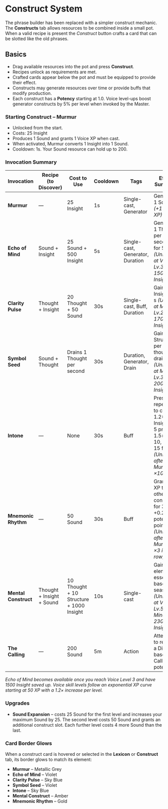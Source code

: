 # Construct System

The phrase builder has been replaced with a simpler construct mechanic. The **Constructs** tab allows resources to be combined inside a small pot. When a valid recipe is present the *Construct* button crafts a card that can be slotted like the old phrases.

## Basics

- Drag available resources into the pot and press **Construct**.
- Recipes unlock as requirements are met.
- Crafted cards appear below the pot and must be equipped to provide their effect.
- Constructs may generate resources over time or provide buffs that modify production.
- Each construct has a **Potency** starting at 1.0. Voice level-ups boost generator constructs by 5% per level when invoked by the Master.

### Starting Construct – Murmur

- Unlocked from the start.
- Costs: 25 Insight
- Produces 1 Sound and grants 1 Voice XP when cast.
- When activated, Murmur converts 1 Insight into 1 Sound.
- Cooldown: 1s. Your Sound resource can hold up to 200.

### Invocation Summary

| Invocation           | Recipe (to Discover)      | Cost to Use                                   | Cooldown | Tags                                | Effect Summary                                        |
| -------------------- | ------------------------- | -------------------------------------------- | -------- | ----------------------------------- | ----------------------------------------------------- |
| **Murmur**           | —                         | 25 Insight                   | 1s       | Single-cast, Generator             | Generates 1 Sound *(+1 Voice XP)*                     |
| **Echo of Mind**     | Sound + Insight           | 25 Sound + 500 Insight                   | 5s       | Single-cast, Generator, Duration   | Generates 1 Thought per second for 5s *(Unlocks at Voice Lv.3, 1500 Insight)* |
| **Clarity Pulse**    | Thought + Insight         | 20 Thought + 50 Sound                   | 30s      | Single-cast, Buff, Duration        | Gain 1% Insight per s *(Unlocks at Mind Lv.2, 1700 Insight)* |
| **Symbol Seed**      | Sound + Thought           | Drains 1 Thought per second                   | 30s      | Duration, Generator, Drain         | Gain 0.1 Structure per thought drained *(Unlocks at Mind Lv.3, 2000 Insight)* |
| **Intone**           | —                         | None                                          | 30s      | Buff                               | Press repeatedly to charge; 1.2× Insight at 5 presses, 1.5× at 10, 2× at 15 for 30s *(Unlocked after Murmur ×10)* |
| **Mnemonic Rhythm**  | —                         | 50 Sound               | 30s      | Buff                               | Grants ×2 XP to other constructs for 3s; +0.2× per potency point *(Unlocked after Murmur ×3 in a row)* |
| **Mental Construct** | Thought + Insight + Sound | 10 Thought + 10 Structure + 1000 Insight      | 10s      | Single-cast                        | Gain 0.1 elemental essence based on season *(Unlocks at Voice Lv.5 & Mind Lv.5, 2300 Insight)* |
| **The Calling**     | —                         | 200 Sound                                    | 5m       | Action                               | Attempts to recruit a Disciple based on Calling potency |

*Echo of Mind becomes available once you reach Voice Level 3 and have 1500 Insight saved up.*
*Voice skill levels follow an exponential XP curve starting at 50 XP with a 1.2× increase per level.*

### Upgrades

- **Sound Expansion** – costs 25 Sound for the first level and increases your maximum Sound by 25. The second level costs 50 Sound and grants an additional construct slot. Each further level costs 4 more Sound than the last.

### Card Border Glows

When a construct card is hovered or selected in the **Lexicon** or **Construct** tab, its border glows to match its element:

- **Murmur** – Metallic Grey
- **Echo of Mind** – Violet
- **Clarity Pulse** – Sky Blue
- **Symbol Seed** – Violet
- **Intone** – Sky Blue
- **Mental Construct** – Amber
- **Mnemonic Rhythm** – Gold
